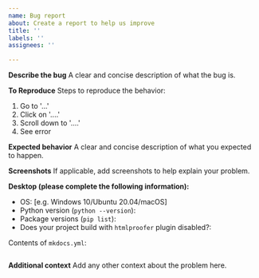 ```yaml
---
name: Bug report
about: Create a report to help us improve
title: ''
labels: ''
assignees: ''

---
```


**Describe the bug**
A clear and concise description of what the bug is.

**To Reproduce**
Steps to reproduce the behavior:
1. Go to '...'
2. Click on '....'
3. Scroll down to '....'
4. See error

**Expected behavior**
A clear and concise description of what you expected to happen.

**Screenshots**
If applicable, add screenshots to help explain your problem.

**Desktop (please complete the following information):**
- OS: [e.g. Windows 10/Ubuntu 20.04/macOS]
- Python version (`python --version`):
- Package versions (`pip list`):
- Does your project build with `htmlproofer` plugin disabled?: 

Contents of `mkdocs.yml`:

```yaml
```

**Additional context**
Add any other context about the problem here.
